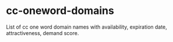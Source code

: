 # cc-oneword-domains
List of cc one word domain names with availability, expiration date, attractiveness, demand score.

